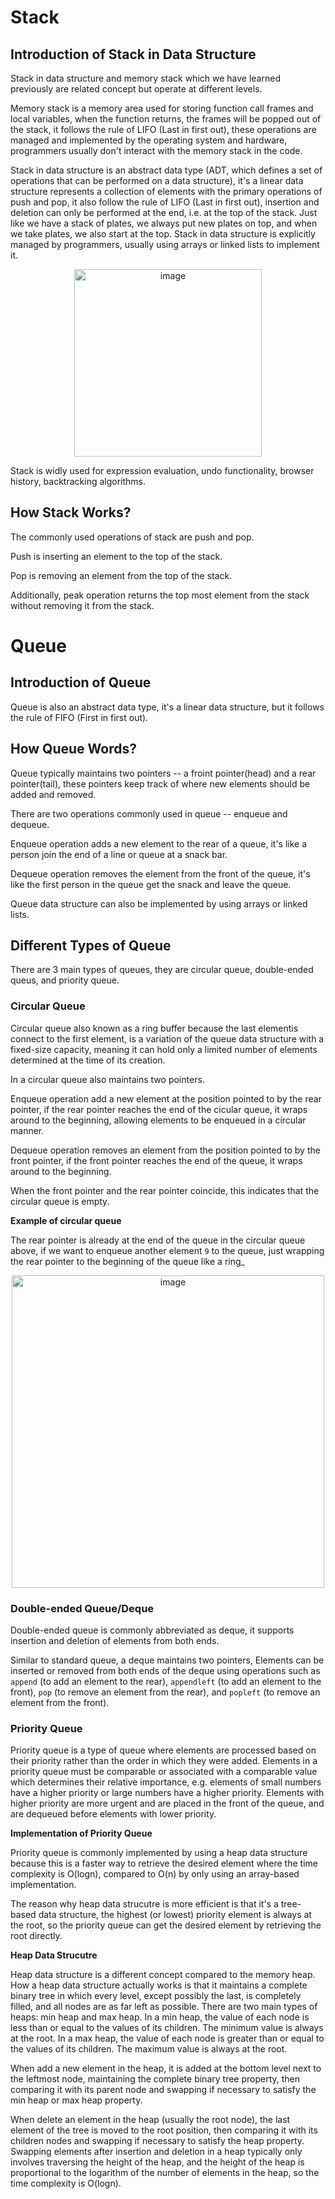 # Stack

## Introduction of Stack in Data Structure

Stack in data structure and memory stack which we have learned previously are related concept but operate at different levels. 

Memory stack is a memory area used for storing function call frames and local variables, when the function returns, the frames will be popped out of the stack, it follows the rule of LIFO (Last in first out), these operations are managed and implemented by the operating system and hardware, programmers usually don't interact with the memory stack in the code.

Stack in data structure is an abstract data type (ADT, which defines a set of operations that can be performed on a data structure), it's a linear data structure represents a collection of elements with the primary operations of push and pop, it also follow the rule of LIFO (Last in first out), insertion and deletion can only be performed at the end, i.e. at the top of the stack. Just like we have a stack of plates, we always put new plates on top, and when we take plates, we also start at the top. Stack in data structure is explicitly managed by programmers, usually using arrays or linked lists to implement it.

<div align=center>
<img width="300" alt="image" src="https://github.com/ShiyuFan0820/CSLearningNote/assets/149340606/6648b081-1417-434b-acc5-11546122c4a1">
</div>

Stack is widly used for expression evaluation, undo functionality, browser history, backtracking algorithms.

## How Stack Works?

The commonly used operations of stack are push and pop.

Push is inserting an element to the top of the stack.

Pop is removing an element from the top of the stack.

Additionally, peak operation returns the top most element from the stack without removing it from the stack.

# Queue

## Introduction of Queue

Queue is also an abstract data type, it's a linear data structure, but it follows the rule of FIFO (First in first out).

## How Queue Words?

Queue typically maintains two pointers -- a froint pointer(head) and a rear pointer(tail), these pointers keep track of where new elements should be added and removed.

There are two operations commonly used in queue -- enqueue and dequeue.

Enqueue operation adds a new element to the rear of a queue, it's like a person join the end of a line or queue at a snack bar.

Dequeue operation removes the element from the front of the queue, it's like the first person in the queue get the snack and leave the queue.

Queue data structure can also be implemented by using arrays or linked lists.

## Different Types of Queue

There are 3 main types of queues, they are circular queue, double-ended queus, and priority queue.

### Circular Queue

Circular queue also known as a ring buffer because the last elementis connect to the first element, is a variation of the queue data structure with a fixed-size capacity, meaning it can hold only a limited number of elements determined at the time of its creation. 

In a circular queue also maintains two pointers.

Enqueue operation add a new element at the position pointed to by the rear pointer, if the rear pointer reaches the end of the cicular queue, it wraps around to the beginning, allowing elements to be enqueued in a circular manner.

Dequeue operation removes an element from the position pointed to by the front pointer, if the front pointer reaches the end of the queue, it wraps around to the beginning.

When the front pointer and the rear pointer coincide, this indicates that the circular queue is empty.

**Example of circular queue** 

The rear pointer is already at the end of the queue in the circular queue above, if we want to enqueue another element `9` to the queue, just wrapping the rear pointer to the beginning of the queue like a ring_

<div align=center>
<img width="500" alt="image" src="https://github.com/ShiyuFan0820/CSLearningNote/assets/149340606/e4057b2a-8a12-4370-88a3-e35b95a562ca">
</div>

### Double-ended Queue/Deque

Double-ended queue is commonly abbreviated as deque, it supports insertion and deletion of elements from both ends.

Similar to standard queue, a deque maintains two pointers, Elements can be inserted or removed from both ends of the deque using operations such as `append` (to add an element to the rear), `appendleft` (to add an element to the front), `pop` (to remove an element from the rear), and `popleft` (to remove an element from the front).

### Priority Queue

Priority queue is a type of queue where elements are processed based on their priority rather than the order in which they were added. Elements in a priority queue must be comparable or associated with a comparable value which determines their relative importance, e.g. elements of small numbers have a higher priority or large numbers have a higher priority. Elements with higher priority are more urgent and are placed in the front of the queue, and are dequeued before elements with lower priority.

**Implementation of Priority Queue**

Priority queue is commonly implemented by using a heap data structure because this is a faster way to retrieve the desired element where the time complexity is O(logn), compared to O(n) by only using an array-based implementation. 

The reason why heap data strucutre is more efficient is that it's a tree-based data structure,  the highest (or lowest) priority element is always at the root, so the priority queue can get the desired element by retrieving the root directly.  

**Heap Data Strucutre**

Heap data structure is a different concept compared to the memory heap. How a heap data structure actually works is that it maintains a complete binary tree in which every level, except possibly the last, is completely filled, and all nodes are as far left as possible. There are two main types of heaps: min heap and max heap. In a min heap, the value of each node is less than or equal to the values of its children. The minimum value is always at the root. In a max heap, the value of each node is greater than or equal to the values of its children. The maximum value is always at the root.

When add a new element in the heap, it is added at the bottom level next to the leftmost node, maintaining the complete binary tree property, then comparing it with its parent node and swapping if necessary to satisfy the min heap or max heap property. 

When delete an element in the heap (usually the root node), the last element of the tree is moved to the root position, then comparing it with its children nodes and swapping if necessary to satisfy the heap property. Swapping elements after insertion and deletion in a heap typically only involves traversing the height of the heap, and the height of the heap is proportional to the logarithm of the number of elements in the heap, so the time complexity is O(logn).









